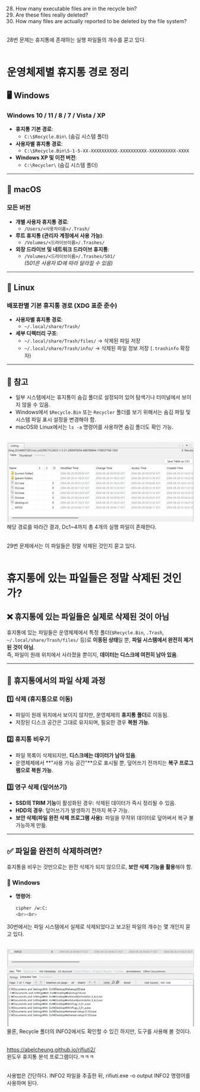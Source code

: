 28. How many executable files are in the recycle bin?<br>
29. Are these files really deleted?<br>
30. How many files are actually reported to be deleted by the file system?<br><br>

28번 문제는 휴지통에 존재하는 실행 파일들의 개수를 묻고 있다.<br><br>

# 운영체제별 휴지통 경로 정리

## 🖥️ Windows

### Windows 10 / 11 / 8 / 7 / Vista / XP

- **휴지통 기본 경로**:
  - `C:\$Recycle.Bin\` (숨김 시스템 폴더)
- **사용자별 휴지통 경로**:
  - `C:\$Recycle.Bin\S-1-5-XX-XXXXXXXXXX-XXXXXXXXXX-XXXXXXXXXX-XXXX`
- **Windows XP 및 이전 버전**:
  - `C:\Recycler\` (숨김 시스템 폴더)

---

## 🍏 macOS

### 모든 버전

- **개별 사용자 휴지통 경로**:
  - `/Users/<사용자이름>/.Trash/`
- **루트 휴지통 (관리자 계정에서 사용 가능)**:
  - `/Volumes/<드라이브이름>/.Trashes/`
- **외장 드라이브 및 네트워크 드라이브 휴지통**:
  - `/Volumes/<드라이브이름>/.Trashes/501/`  
    _(501은 사용자 ID에 따라 달라질 수 있음)_

---

## 🐧 Linux

### 배포판별 기본 휴지통 경로 (XDG 표준 준수)

- **사용자별 휴지통 경로**:
  - `~/.local/share/Trash/`
- **세부 디렉터리 구조**:
  - `~/.local/share/Trash/files/` → 삭제된 파일 저장
  - `~/.local/share/Trash/info/` → 삭제된 파일 정보 저장 (`.trashinfo` 확장자)

---

## 📌 참고

- 일부 시스템에서는 휴지통이 숨김 폴더로 설정되어 있어 탐색기나 터미널에서 보이지 않을 수 있음.
- Windows에서 `$Recycle.Bin` 또는 `Recycler` 폴더를 보기 위해서는 숨김 파일 및 시스템 파일 표시 설정을 변경해야 함.
- macOS와 Linux에서는 `ls -a` 명령어를 사용하면 숨김 폴더도 확인 가능.
  <br><br>

![alt text](1.png)<br>
해당 경로를 따라간 결과, Dc1~4까지 총 4개의 실행 파일이 존재한다.<br><br>

29번 문제에서는 이 파일들은 정말 삭제된 것인지 묻고 있다.<br><br>

# 휴지통에 있는 파일들은 정말 삭제된 것인가?

## ❌ **휴지통에 있는 파일들은 실제로 삭제된 것이 아님**

휴지통에 있는 파일들은 운영체제에서 특정 폴더(`$Recycle.Bin`, `.Trash`, `~/.local/share/Trash/files/` 등)로 **이동된 상태**일 뿐, **파일 시스템에서 완전히 제거된 것이 아님**.  
즉, 파일이 원래 위치에서 사라졌을 뿐이지, **데이터는 디스크에 여전히 남아 있음**.

---

## 📌 **휴지통에서의 파일 삭제 과정**

### 1️⃣ 삭제 (휴지통으로 이동)

- 파일이 원래 위치에서 보이지 않지만, 운영체제의 **휴지통 폴더**로 이동됨.
- 저장된 디스크 공간은 그대로 유지되며, 필요한 경우 **복원 가능**.

### 2️⃣ 휴지통 비우기

- 파일 목록이 삭제되지만, **디스크에는 데이터가 남아 있음**.
- 운영체제에서 **"사용 가능 공간"**으로 표시될 뿐, 덮어쓰기 전까지는 **복구 프로그램으로 복원 가능**.

### 3️⃣ 영구 삭제 (덮어쓰기)

- **SSD의 TRIM 기능**이 활성화된 경우: 삭제된 데이터가 즉시 정리될 수 있음.
- **HDD의 경우**: 덮어쓰기가 발생하기 전까지 복구 가능.
- **보안 삭제(파일 완전 삭제 프로그램 사용)**: 파일을 무작위 데이터로 덮어써서 복구 불가능하게 만듦.

---

## ✅ **파일을 완전히 삭제하려면?**

휴지통을 비우는 것만으로는 완전 삭제가 되지 않으므로, **보안 삭제 기능을 활용**해야 함.

### 🔹 Windows

- **명령어**:
  ```sh
  cipher /w:C:
  <br><br>
  ```

30번에서는 파일 시스템에서 실제로 삭제되었다고 보고된 파일의 개수는 몇 개인지 묻고 있다.<br><br>

![alt text](2.png)<br>
물론, Recycle 폴더의 INFO2에서도 확인할 수 있긴 하지만, 도구를 사용해 볼 것이다.<br><br>

https://abelcheung.github.io/rifiuti2/<br>
윈도우 휴지통 분석 프로그램이다.ㅋㅋㅋ<br><br>

사용법은 간단하다. INFO2 파일을 추출한 뒤, rifiuti.exe -o output INFO2 명령어를 사용하며 된다.
